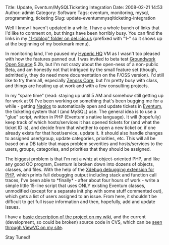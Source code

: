 Title: Update, Eventum/MySQLTicketing Integration
Date: 2008-02-21 14:53
Author: admin
Category: Software
Tags: eventum, monitoring, mysql, programming, ticketing
Slug: update-eventummysqlticketing-integration

Well I know I haven't updated in a while. I have a whole bunch of links
that I'd like to comment on, but things have been horribly busy. You can
find the links in my ["1-toblog" folder on
del.icio.us](http://del.icio.us/jantman/1-toblog) (prefixed with "1-" so
it shows up at the beginning of my bookmark menu).

In monitoring land, I've paused my [Hyperic
HQ](http://www.hyperic.com/products/hq_oss.html) VM as I wasn't too
pleased with how the features panned out. I was invited to beta test
[Groundwork Open Source](http://www.groundworkopensource.com/) 5.2b, but
I'm not crazy about the open-ness of a non-public Beta, and am honestly
not that intrigued by the small feature set (though, admittedly, they do
need more documentation on the F/OSS version). I'd still like to try
them all, especially [Zenoss Core](http://www.zenoss.com/product/core),
but I'm pretty busy with class, and things are heating up at work and
with a few consulting projects.

In my "spare time" (read: staying up until 5 AM and somehow still
getting up for work at 9) I've been working on something that's been
bugging me for a while - getting [Nagios](http://www.nagios.org/) to
automatically open and update tickets in
[Eventum](http://eventum.mysql.org), the ticketing system that I (and
MySQL) use. The general idea is to use a "glue" script, written in PHP
(Eventum's native language). It will (hopefully) keep track of which
hosts/services it has opened tickets for (and what the ticket ID is),
and decide from that whether to open a new ticket or, if one already
exists for that host/service, update it. It should also handle changes
to assigned user/group, update categories, priorities, etc. This will
all be based on a DB table that maps problem severities and
hosts/services to the users, groups, categories, and priorities that
they should be assigned.

The biggest problem is that I'm not a whiz at object-oriented PHP, and
like any good OO program, Eventum is broken down into dozens of objects,
classes, and files. With the help of the [Xdebug debugging extension for
PHP](http://xdebug.org/), which prints full debugging output including
stack and function call traces, I've been able to \*finally\* - after
about four hours of work - write a simple little 15-line script that
uses ONLY existing Eventum classes, unmodified (except for a separate
init.php with some stuff commented out), which gets a list of users
assigned to an issue. From here, it shouldn't be difficult to get full
issue information and then, hopefully, add and update issues.

I have a [basic description of the project on my
wiki](http://www.jasonantman.com/wiki/index.php/Monitoring_Ticketing),
and the current (development, so could be broken) source code in CVS,
which can be [seen through ViewVC on my
site](http://cvs.jasonantman.com/cvs/Eventum-Nagios/).

Stay Tuned!
